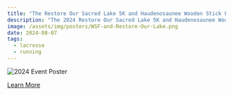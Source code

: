 ```yaml
---
title: "The Restore Our Sacred Lake 5K and Haudenosaunee Wooden Stick Festival"
description: "The 2024 Restore Our Sacred Lake 5K and Haudenosaunee Wooden Stick Festival Weekend September 14th and 15th at Onondaga Lake Park"
image: /assets/img/posters/WSF-and-Restore-Our-Lake.png
date: 2024-08-07
tags:
  - lacrosse
  - running
---
```

![2024 Event Poster](/assets/img/posters/2024-5K-and-WSF-1.png)

[Learn More](https://aila.ngo/the-restore-our-sacred-lake-5k-and-haudenosaunee-wooden-stick-festival-weekend-september-14th-and-15th-at-onondaga-lake-park/)
